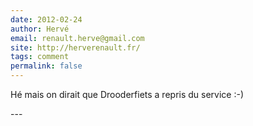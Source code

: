```yaml
---
date: 2012-02-24
author: Hervé
email: renault.herve@gmail.com
site: http://herverenault.fr/
tags: comment
permalink: false
---
```


<p>Hé mais on dirait que Drooderfiets a repris du service :-)<br />
</p>
---